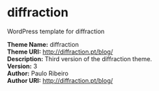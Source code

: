 # diffraction

WordPress template for diffraction

**Theme Name:** diffraction  
**Theme URI:** http://diffraction.pt/blog/  
**Description:** Third version of the diffraction theme.  
**Version:** 3  
**Author:** Paulo Ribeiro  
**Author URI:** http://diffraction.pt/blog/
